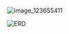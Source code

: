 ![image_123655411](https://github.com/Manxi1/SPU_CSC3220_W24_T7/assets/121981035/92bbfd2d-96d5-4f93-bebf-efe6aa29364b)

![ERD](https://github.com/Manxi1/SPU_CSC3220_W24_T7_V2/assets/121981035/138d770e-38bf-43dc-84f0-f9bd90cdc2ec)
